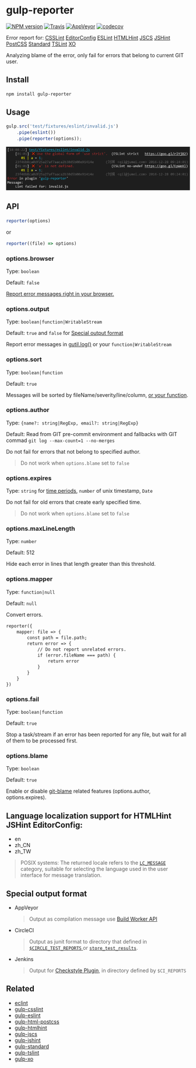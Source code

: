gulp-reporter
======

[![NPM version](https://img.shields.io/npm/v/gulp-reporter.svg?style=flat-square)](https://www.npmjs.com/package/gulp-reporter)
[![Travis](https://img.shields.io/travis/gucong3000/gulp-reporter.svg?&label=Linux)](https://travis-ci.org/gucong3000/gulp-reporter)
[![AppVeyor](https://img.shields.io/appveyor/ci/gucong3000/gulp-reporter.svg?&label=Windows)](https://ci.appveyor.com/project/gucong3000/gulp-reporter)
[![codecov](https://img.shields.io/codecov/c/github/gucong3000/gulp-reporter.svg)](https://codecov.io/gh/gucong3000/gulp-reporter)

Error report for:
[CSSLint](https://github.com/lazd/gulp-csslint)
[EditorConfig](https://github.com/jedmao/eclint)
[ESLint](https://github.com/adametry/gulp-eslint)
[HTMLHint](https://github.com/bezoerb/gulp-htmlhint)
[JSCS](https://github.com/jscs-dev/gulp-jscs)
[JSHint](https://github.com/spalger/gulp-jshint)
[PostCSS](https://github.com/StartPolymer/gulp-html-postcss)
[Standard](https://github.com/emgeee/gulp-standard)
[TSLint](https://github.com/panuhorsmalahti/gulp-tslint)
[XO](https://github.com/sindresorhus/gulp-xo)

Analyzing blame of the error, only fail for errors that belong to current GIT user.

## Install

```bash
npm install gulp-reporter
```

## Usage

```js
gulp.src('test/fixtures/eslint/invalid.js')
	.pipe(eslint())
	.pipe(reporter(options));
```

![demo](demo.png)

## API

```js
reporter(options)
```
or

```js
reporter((file) => options)
```

### options.browser

Type: `boolean`

Default: `false`

[Report error messages right in your browser.](http://postcss.github.io/postcss-browser-reporter/screenshot.png)

### options.output

Type: `boolean|function|WritableStream`

Default: `true` and `false` for [Special output format](#special-output-format)

Report error messages in [gutil.log()](https://github.com/gulpjs/gulp-util#logmsg) or your `function|WritableStream`

### options.sort

Type: `boolean|function`

Default: `true`

Messages will be sorted by fileName/severity/line/column, [or your function](https://developer.mozilla.org/en/docs/Web/JavaScript/Reference/Global_Objects/Array/sort#Parameters).


### options.author
Type: `{name?: string|RegExp, email?: string|RegExp}`

Default: Read from GIT pre-commit environment and fallbacks with GIT commad `git log --max-count=1 --no-merges`

Do not fail for errors that not belong to specified author.

> Do not work when `options.blame` set to `false`

### options.expires

Type: `string` for [time periods](https://www.npmjs.com/package/to-time#usage), `number` of unix timestamp, `Date`

Do not fail for old errors that create early specified time.

> Do not work when `options.blame` set to `false`

### options.maxLineLength

Type: `number`

Default: 512

Hide each error in lines that length greater than this threshold.

### options.mapper

Type: `function|null`

Default: `null`

Convert errors.

```
reporter({
	mapper: file => {
		const path = file.path;
		return error => {
			// Do not report unrelated errors.
 			if (error.fileName === path) {
				return error
			}
		}
	}
})
```

### options.fail

Type: `boolean|function`

Default: `true`

Stop a task/stream if an error has been reported for any file, but wait for all of them to be processed first.

### options.blame

Type: `boolean`

Default: `true`

Enable or disable [git-blame](https://git-scm.com/docs/git-blame) related features (options.author, options.expires).

## Language localization support for HTMLHint JSHint EditorConfig:

- en
- zh_CN
- zh_TW

> POSIX systems: The returned locale refers to the [`LC_MESSAGE`](http://www.gnu.org/software/libc/manual/html_node/Locale-Categories.html#Locale-Categories) category, suitable for selecting the language used in the user interface for message translation.

## Special output format

- AppVeyor
	> Output as compilation message use [Build Worker API](https://www.appveyor.com/docs/build-worker-api/#add-compilation-message)
- CircleCI
	> Output as junit format to directory that defined in [`$CIRCLE_TEST_REPORTS` ](https://circleci.com/docs/1.0/test-metadata/) or [`store_test_results`](https://circleci.com/docs/2.0/collect-test-data/).
- Jenkins
	> Output for [Checkstyle Plugin](https://wiki.jenkins.io/display/JENKINS/Checkstyle+Plugin), in directory defined by `$CI_REPORTS`

## Related

- [eclint](https://github.com/jedmao/eclint)
- [gulp-csslint](https://github.com/lazd/gulp-csslint)
- [gulp-eslint](https://github.com/adametry/gulp-eslint)
- [gulp-html-postcss](https://github.com/StartPolymer/gulp-html-postcss)
- [gulp-htmlhint](https://github.com/bezoerb/gulp-htmlhint)
- [gulp-jscs](https://github.com/jscs-dev/gulp-jscs)
- [gulp-jshint](https://github.com/spalger/gulp-jshint)
- [gulp-standard](https://github.com/emgeee/gulp-standard)
- [gulp-tslint](https://github.com/panuhorsmalahti/gulp-tslint)
- [gulp-xo](https://github.com/sindresorhus/gulp-xo)
